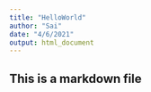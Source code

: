 ```yaml
---
title: "HelloWorld"
author: "Sai"
date: "4/6/2021"
output: html_document
---
```




## This is a markdown file
